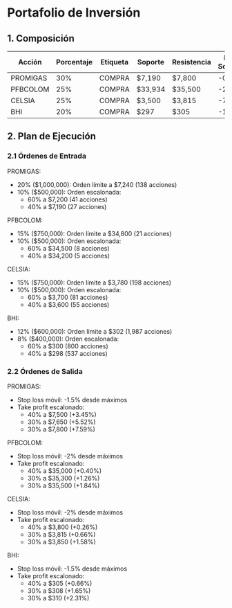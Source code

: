 # Portafolio de Inversión

## 1. Composición

| Acción | Porcentaje | Etiqueta | Soporte | Resistencia | Dist. Soporte | Dist. Resistencia |
|--------|------------|----------|----------|-------------|---------------|-------------------|
| PROMIGAS | 30% | COMPRA | $7,190 | $7,800 | -0.83% | +7.59% |
| PFBCOLOM | 25% | COMPRA | $33,934 | $35,500 | -2.66% | +1.84% |
| CELSIA | 25% | COMPRA | $3,500 | $3,815 | -7.65% | +0.66% |
| BHI | 20% | COMPRA | $297 | $305 | -1.98% | +0.66% |

## 2. Plan de Ejecución

### 2.1 Órdenes de Entrada

PROMIGAS:
- 20% ($1,000,000): Orden límite a $7,240 (138 acciones)
- 10% ($500,000): Orden escalonada:
  * 60% a $7,200 (41 acciones)
  * 40% a $7,190 (27 acciones)

PFBCOLOM:
- 15% ($750,000): Orden límite a $34,800 (21 acciones)
- 10% ($500,000): Orden escalonada:
  * 60% a $34,500 (8 acciones)
  * 40% a $34,200 (5 acciones)

CELSIA:
- 15% ($750,000): Orden límite a $3,780 (198 acciones)
- 10% ($500,000): Orden escalonada:
  * 60% a $3,700 (81 acciones)
  * 40% a $3,600 (55 acciones)

BHI:
- 12% ($600,000): Orden límite a $302 (1,987 acciones)
- 8% ($400,000): Orden escalonada:
  * 60% a $300 (800 acciones)
  * 40% a $298 (537 acciones)

### 2.2 Órdenes de Salida

PROMIGAS:
- Stop loss móvil: -1.5% desde máximos
- Take profit escalonado:
  * 40% a $7,500 (+3.45%)
  * 30% a $7,650 (+5.52%)
  * 30% a $7,800 (+7.59%)

PFBCOLOM:
- Stop loss móvil: -2% desde máximos
- Take profit escalonado:
  * 40% a $35,000 (+0.40%)
  * 30% a $35,300 (+1.26%)
  * 30% a $35,500 (+1.84%)

CELSIA:
- Stop loss móvil: -2% desde máximos
- Take profit escalonado:
  * 40% a $3,800 (+0.26%)
  * 30% a $3,815 (+0.66%)
  * 30% a $3,850 (+1.58%)

BHI:
- Stop loss móvil: -1.5% desde máximos
- Take profit escalonado:
  * 40% a $305 (+0.66%)
  * 30% a $308 (+1.65%)
  * 30% a $310 (+2.31%) 